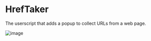 # HrefTaker

The userscript that adds a popup to collect URLs from a web page.

![image](https://user-images.githubusercontent.com/16310547/220745223-a674587f-8863-4e94-8aa7-bdbd375ac6e8.png)
